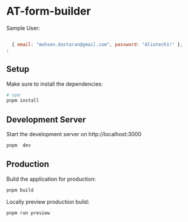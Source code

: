 # AT-form-builder

Sample User:

```js

  { email: "mohsen.dastaran@gmail.com", password: "Aliatech1!" },
;
```

## Setup

Make sure to install the dependencies:

```bash
# npm
pnpm install
```

## Development Server

Start the development server on http://localhost:3000

```bash
pnpm  dev
```

## Production

Build the application for production:

```bash
pnpm build
```

Locally preview production build:

```bash
pnpm run preview
```
